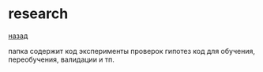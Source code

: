 # research
[назад](../README.md)

папка содержит код эксперименты проверок гипотез
код для обучения, переобучения, валидации и тп.